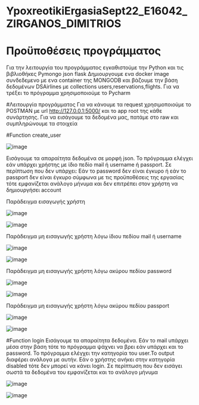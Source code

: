 # YpoxreotikiErgasiaSept22_E16042_ZIRGANOS_DIMITRIOS

# Προϋποθέσεις προγράμματος
Για την λειτουργία του προγράμματος εγκαθιστούμε την Python και τις βιβλιοθήκες
Pymongo json flask
Δημιουργουμε ενα docker image συνδεδεμενο με ενα container της MONGODB και βάζουμε την βάση δεδομένων DSAirlines με collections users,reservations,flights.
Για να τρέξει το πρόγραμμα χρησιμοποιούμε το Pycharm

#Λειτουργία προγράμματος
Για να κάνουμε τα request χρησιμοποιούμε το POSTMAN με url http://127.0.0.1:5000/ και το app root της κάθε συνάρτησης. Για να εισάγουμε τα δεδομένα μας, πατάμε στο raw και συμπληρώνουμε τα στοιχεία

#Function create_user

![image](https://user-images.githubusercontent.com/105843945/192237233-9b621f88-33f3-43ca-b20a-58de2fef9d86.png)

Εισάγουμε τα απαραίτητα δεδομένα σε μορφή json.
Το πρόγραμμα ελέγχει εάν υπάρχει χρήστης με ίδιο πεδίο mail ή username ή passport.
Σε περίπτωση που δεν υπάρχει:
Εάν το password δεν είναι έγκυρο ή εάν το passport δεν είναι έγκυρο σύμφωνα με τις προϋποθέσεις της εργασίας τότε εμφανίζεται ανάλογο μήνυμα και δεν επιτρέπει στον χρήστη να δημιουργήσει account


Παράδειγμα εισαγωγής χρήστη

![image](https://user-images.githubusercontent.com/105843945/192238974-d5e3becb-663b-471a-9b9b-e43f63164b16.png)

![image](https://user-images.githubusercontent.com/105843945/192238598-cd44c0bc-b56f-47c8-a81e-9319c53b6760.png)

Παράδειγμα μη εισαγωγής χρήστη λόγω ίδιου πεδίου mail ή username

![image](https://user-images.githubusercontent.com/105843945/192238974-d5e3becb-663b-471a-9b9b-e43f63164b16.png)

![image](https://user-images.githubusercontent.com/105843945/192239334-e6d23442-cd0e-4255-a0ae-1509a1442ba8.png)

Παράδειγμα μη εισαγωγής χρήστη λόγω ακύρου πεδίου password

![image](https://user-images.githubusercontent.com/105843945/192239779-2043ebef-1349-42da-9d25-d518bac105be.png)

![image](https://user-images.githubusercontent.com/105843945/192239948-0801bae6-3233-4752-830f-f691e2ebd8e9.png)

Παράδειγμα μη εισαγωγής χρήστη λόγω ακύρου πεδίου passport

![image](https://user-images.githubusercontent.com/105843945/192241062-f084165d-f13e-41e1-9874-06c93b283568.png)

![image](https://user-images.githubusercontent.com/105843945/192241193-1ec7dcad-f289-44b4-99b9-614757e697d9.png)


#Function login
Εισάγουμε τα απαραίτητα δεδομένα.
Εάν το mail υπάρχει μέσα στην βάση τότε το πρόγραμμα ψάχνει να βρει εάν υπάρχει και το password.
Το πρόγραμμα ελέγχει την κατηγορία του user.Το output διαφέρει ανάλογα με αυτήν.
Εάν ο χρήστης ανήκει στην κατηγορία disabled τότε δεν μπορεί να κάνει login.
Σε περίπτωση που δεν εισάγει σωστά τα δεδομένα του εμφανίζεται και το ανάλογο μήνυμα


![image](https://user-images.githubusercontent.com/105843945/192243088-5fc58919-3fe4-4c00-b72a-aa21bce82ed4.png)

![image](https://user-images.githubusercontent.com/105843945/192243374-e3cfde1a-76a9-49dc-a33b-573d5565e9b1.png)





